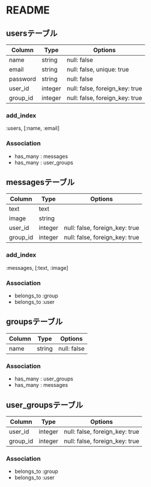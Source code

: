 # README



## usersテーブル

|Column|Type|Options|
|------|----|-------|
|name|string|null: false|
|email|string|null: false, unique: true|
|password|string|null: false|
|user_id|integer|null: false, foreign_key: true|
|group_id|integer|null: false, foreign_key: true|

### add_index
 :users, [:name, :email]

### Association
- has_many : messages
- has_many : user_groups



## messagesテーブル

|Column|Type|Options|
|------|----|-------|
|text|text|
|image|string|
|user_id|integer|null: false, foreign_key: true|
|group_id|integer|null: false, foreign_key: true|

### add_index
 :messages, [:text, :image]

### Association
- belongs_to :group
- belongs_to :user



## groupsテーブル

|Column|Type|Options|
|------|----|-------|
|name| string |null: false|

### Association
- has_many : user_groups
- has_many : messages



## user_groupsテーブル

|Column|Type|Options|
|------|----|-------|
|user_id|integer|null: false, foreign_key: true|
|group_id|integer|null: false, foreign_key: true|

### Association
- belongs_to :group
- belongs_to :user
